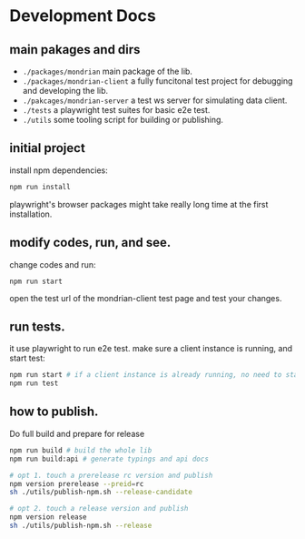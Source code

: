 # Development Docs

## main pakages and dirs

- `./packages/mondrian` main package of the lib.
- `./packages/mondrian-client` a fully funcitonal test project for debugging and developing the lib.
- `./pakcages/mondrian-server` a test ws server for simulating data client.
- `./tests` a playwright test suites for basic e2e test.
- `./utils` some tooling script for building or publishing.

## initial project

install npm dependencies:

```bash
npm run install
```

playwright's browser packages might take really long time at the first installation.

## modify codes, run, and see.

change codes and run:

```
npm run start
```

open the test url of the mondrian-client test page and test your changes.

## run tests.

it use playwright to run e2e test. make sure a client instance is running, and start test:

```bash
npm run start # if a client instance is already running, no need to start again, just run tests
npm run test
```

## how to publish.

Do full build and prepare for release

```bash
npm run build # build the whole lib
npm run build:api # generate typings and api docs

# opt 1. touch a prerelease rc version and publish
npm version prerelease --preid=rc
sh ./utils/publish-npm.sh --release-candidate

# opt 2. touch a release version and publish
npm version release
sh ./utils/publish-npm.sh --release

```
